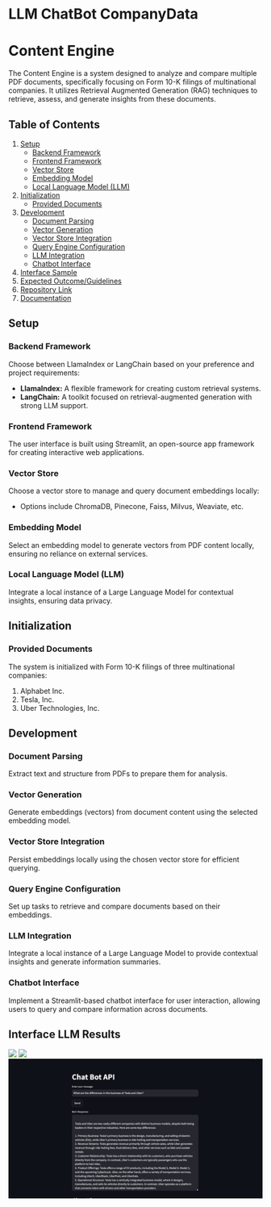 # LLM ChatBot CompanyData


# Content Engine

The Content Engine is a system designed to analyze and compare multiple PDF documents, specifically focusing on Form 10-K filings of multinational companies. It utilizes Retrieval Augmented Generation (RAG) techniques to retrieve, assess, and generate insights from these documents.

## Table of Contents
1. [Setup](#setup)
   - [Backend Framework](#backend-framework)
   - [Frontend Framework](#frontend-framework)
   - [Vector Store](#vector-store)
   - [Embedding Model](#embedding-model)
   - [Local Language Model (LLM)](#local-language-model-llm)
2. [Initialization](#initialization)
   - [Provided Documents](#provided-documents)
3. [Development](#development)
   - [Document Parsing](#document-parsing)
   - [Vector Generation](#vector-generation)
   - [Vector Store Integration](#vector-store-integration)
   - [Query Engine Configuration](#query-engine-configuration)
   - [LLM Integration](#llm-integration)
   - [Chatbot Interface](#chatbot-interface)
4. [Interface Sample](#interface-sample)
5. [Expected Outcome/Guidelines](#expected-outcomeguidelines)
6. [Repository Link](#repository-link)
7. [Documentation](#documentation)

## Setup

### Backend Framework
Choose between LlamaIndex or LangChain based on your preference and project requirements:
- **LlamaIndex:** A flexible framework for creating custom retrieval systems.
- **LangChain:** A toolkit focused on retrieval-augmented generation with strong LLM support.

### Frontend Framework
The user interface is built using Streamlit, an open-source app framework for creating interactive web applications.

### Vector Store
Choose a vector store to manage and query document embeddings locally:
- Options include ChromaDB, Pinecone, Faiss, Milvus, Weaviate, etc.

### Embedding Model
Select an embedding model to generate vectors from PDF content locally, ensuring no reliance on external services.

### Local Language Model (LLM)
Integrate a local instance of a Large Language Model for contextual insights, ensuring data privacy.

## Initialization

### Provided Documents
The system is initialized with Form 10-K filings of three multinational companies:
1. Alphabet Inc.
2. Tesla, Inc.
3. Uber Technologies, Inc.

## Development

### Document Parsing
Extract text and structure from PDFs to prepare them for analysis.

### Vector Generation
Generate embeddings (vectors) from document content using the selected embedding model.

### Vector Store Integration
Persist embeddings locally using the chosen vector store for efficient querying.

### Query Engine Configuration
Set up tasks to retrieve and compare documents based on their embeddings.

### LLM Integration
Integrate a local instance of a Large Language Model to provide contextual insights and generate information summaries.

### Chatbot Interface
Implement a Streamlit-based chatbot interface for user interaction, allowing users to query and compare information across documents.

## Interface LLM Results

![
](Result1.png)
![
](Result2.png)
![alt text](Result3.png)

